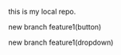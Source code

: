 <p>this is my local repo.</p>
<p>new branch feature1(button)</p>
<p>new branch feature1(dropdown)</p>

